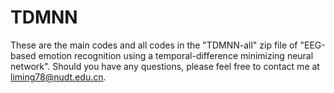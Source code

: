# TDMNN
These are the main codes and all codes in the "TDMNN-all" zip file of "EEG-based emotion recognition using a temporal-difference minimizing neural network". Should you have any questions, please feel free to contact me at liming78@nudt.edu.cn.
